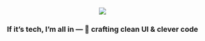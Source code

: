 
<!-- <img align="right" src="https://visitor-badge.laobi.icu/badge?page_id=ITx-prash.ITx-prash" />
-->
<h1 align="center">
    <img src="https://readme-typing-svg.herokuapp.com/?font=Righteous&size=35&center=true&vCenter=true&width=500&height=70&duration=4000&lines=Hi+There!+👋;+I'm+Prashant+Adhikari!;" />
</h1>
<h3 align="center"> If it’s tech, I’m all in — 🚀 crafting clean UI & clever code</h3>


<!-- 
<div align="center">
  <br>
  <h2>My Contributions</h2>
  <img alt="snake eating my contributions" src="https://github.com/ITx-prash/ITx-prash/blob/break-and-build-2/github-snake-dark.svg" />
  
  <br/><br/><br/>
</div>
-->

<!-- ![ITx-prash's GitHub stats](https://github-readme-stats.vercel.app/api?username=ITx-prash&show_icons=true&theme=radical) -->
<!-- ![Top Langs](https://github-readme-stats.vercel.app/api/top-langs/?username=ITx-prash&layout=compact) -->
